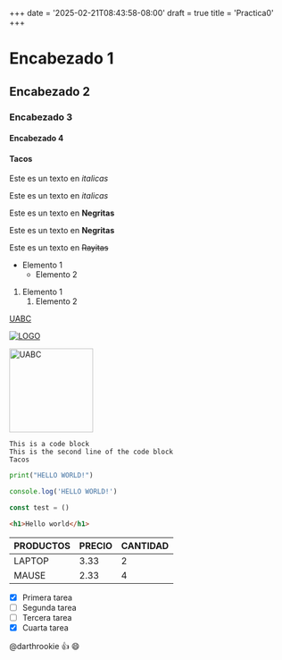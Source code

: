+++
date = '2025-02-21T08:43:58-08:00'
draft = true
title = 'Practica0'
+++

<!-- esto es un comentario-->
# Encabezado 1
## Encabezado 2
### Encabezado 3
#### Encabezado 4
#### Tacos

<!-- Italicas-->
Este es un texto en *italicas*

Este es un texto en _italicas_

<!-- Negritas-->
Este es un texto en **Negritas**

Este es un texto en __Negritas__


<!-- Rayitas -->
Este es un texto en ~~Rayitas~~

<!-- UL-->
* Elemento 1
    * Elemento 2

<!-- OL -->
1. Elemento 1
    1. Elemento 2

<!-- Enlaces -->
[UABC](www.uabc.com)

<!-- Imagenes -->
[![LOGO](C:\Users\cruz1\portafolio\docs\content\posts\practica0\imagenes\ISOTIPO-UABC-COLORORIGINAL.png "ESCLAVITUD")](www.uabc.com)


<img src="C:\Users\cruz1\portafolio\docs\content\posts\practica0\imagenes\ISOTIPO-UABC-COLORORIGINAL.png" alt="UABC" width="150" height="auto">


<!-- Bloques de código -->
```
This is a code block
This is the second line of the code block
Tacos
```

```Python
print("HELLO WORLD!")
```

```javascript
console.log('HELLO WORLD!')

const test = ()
```

```html
<h1>Hello world</h1>
```


<!-- Tablas -->

| PRODUCTOS | PRECIO | CANTIDAD |
| --- | --- | --- |
| LAPTOP | 3.33 | 2 |
| MAUSE| 2.33 | 4 |

<!-- Tareas-->
* [x] Primera tarea
* [ ] Segunda tarea
* [ ] Tercera tarea
* [x] Cuarta tarea

<!-- Menciones-->
@darthrookie :+1: :smile:


